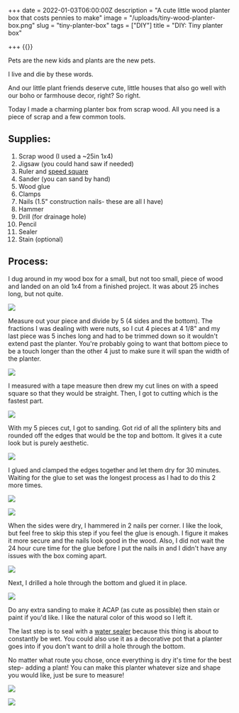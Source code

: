 +++
date = 2022-01-03T06:00:00Z
description = "A cute little wood planter box that costs pennies to make"
image = "/uploads/tiny-wood-planter-box.png"
slug = "tiny-planter-box"
tags = ["DIY"]
title = "DIY: Tiny planter box"

+++
{{<kmY3YA5M4ck>}}

Pets are the new kids and plants are the new pets.

I live and die by these words.

And our little plant friends deserve cute, little houses that also go well with our boho or farmhouse decor, right? So right.

Today I made a charming planter box from scrap wood. All you need is a piece of scrap and a few common tools.

## Supplies:

 1. Scrap wood (I used a \~25in 1x4)
 2. Jigsaw (you could hand saw if needed)
 3. Ruler and [speed square](https://www.google.com/search?q=speed+square&rlz=1C1CHBF_enUS847US847&oq=speed+square&aqs=chrome..69i57j0i512l9.2212j0j7&sourceid=chrome&ie=UTF-8)
 4. Sander (you can sand by hand)
 5. Wood glue
 6. Clamps
 7. Nails (1.5" construction nails- these are all I have)
 8. Hammer
 9. Drill (for drainage hole)
10. Pencil
11. Sealer
12. Stain (optional)

## Process:

I dug around in my wood box for a small, but not too small, piece of wood and landed on an old 1x4 from a finished project. It was about 25 inches long, but not quite.

![](/uploads/pxl_20220103_194546298.jpg)

Measure out your piece and divide by 5 (4 sides and the bottom). The fractions I was dealing with were nuts, so I cut 4 pieces at 4 1/8" and my last piece was 5 inches long and had to be trimmed down so it wouldn't extend past the planter. You're probably going to want that bottom piece to be a touch longer than the other 4 just to make sure it will span the width of the planter.

![](/uploads/pxl_20220103_194732862.jpg)

I measured with a tape measure then drew my cut lines on with a speed square so that they would be straight. Then, I got to cutting which is the fastest part.

![](/uploads/pxl_20220103_195528366.jpg)

With my 5 pieces cut, I got to sanding. Got rid of all the splintery bits and rounded off the edges that would be the top and bottom. It gives it a cute look but is purely aesthetic.

![](/uploads/pxl_20220103_200720544.jpg)

I glued and clamped the edges together and let them dry for 30 minutes. Waiting for the glue to set was the longest process as I had to do this 2 more times.

![](/uploads/pxl_20220103_202241791.jpg)

![](/uploads/pxl_20220103_210414110.jpg)

When the sides were dry, I hammered in 2 nails per corner. I like the look, but feel free to skip this step if you feel the glue is enough. I figure it makes it more secure and the nails look good in the wood. Also, I did not wait the 24 hour cure time for the glue before I put the nails in and I didn't have any issues with the box coming apart.

![](/uploads/pxl_20220103_214135113.jpg)

Next, I drilled a hole through the bottom and glued it in place.

![](/uploads/pxl_20220103_215934191.jpg)

Do any extra sanding to make it ACAP (as cute as possible) then stain or paint if you'd like. I like the natural color of this wood so I left it.

The last step is to seal with a [water sealer](https://www.lowes.com/pd/Thompson-s-WaterSeal-Signature-Series-Clear-Exterior-Stain-and-Sealer-Actual-Net-Contents-128-fl-oz/1000183887) because this thing is about to constantly be wet. You could also use it as a decorative pot that a planter goes into if you don't want to drill a hole through the bottom.

No matter what route you chose, once everything is dry it's time for the best step- adding a plant! You can make this planter whatever size and shape you would like, just be sure to measure!

![](/uploads/pxl_20220104_160229107.jpg)

![](/uploads/pxl_20220104_160243493-portrait.jpg)